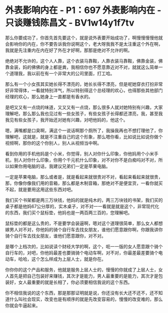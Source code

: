 # 外表影响内在 - P1：697 外表影响内在 - 只谈赚钱陈昌文 - BV1w14y1f7tv

那么你要成功了，你首先首先要这个，就是说外表要开始成功了，啊慢慢慢慢他就会影响你的内在，你不要告诉我你说啊这个，老大呀我我不是太注重这个外在啊，我就是先注重内在内在好了外在才好啊，那那是绝对不允许的啊。

绝绝对不允许的，这个人人靠，这个衣装马靠鞍，人靠衣装马靠鞍，佛靠金装，佛靠金装，妈的佛佛的身上都是粪，我相信你也不愿意靠近对不对，就就这么简单一个道理我，我以前在有一个非常大的公司里面，打工哈。

那么有一个小女孩其实她长得不漂亮的，她长长得不漂亮，但是呢她穿衣打扮非常好非常得体，一看就特别洋气，所以特别得这个总经理的欢心，也得那些其他部门经理的欢心，那么她身上一直都是有香水的。

是吧又又有一点烧的味道，又又又有一点烧，那么很多人就对她特别有兴趣，大家理解吧，那么那么我也见过有一些女孩子，有些女孩子长得都还漂亮，我，甚至我我见有些女孩子，我开始还对她有兴趣，对吧他妈的，他这个。

嗯，满嘴都是口臭啊，满这个一说话啊那个厕所了，我操我再也不想打理他了，你理解吧，这就是，就是不注重自己的这个形象，那么嗯你看，比如说比如说你做个视频啊，那你的这个你别人，别人从视频当中啊。

看到你用的手机他妈是个小米，你觉得，别人对你什么印象，你他妈用个小米手机，别人对你什么印象，你用个千元机什么印象，对不对你不是白痴吗对不对，所以如果你用电脑的话，我建议兄弟们一定是苹果电脑。

一定是苹果电脑，那么或者是，就是看起来就很贵对不对，看起来看起来就很贵，那，你像你像我们用的音箱，那么都是木制音箱，那绝对不是便宜货，一看你就买不起，就是要用这用这些东西对吧。

我们买个书架都是两三万块钱，他妈的就是纯木的，两三万块钱的书架，我们买的桌子都是他妈67公分厚的，实木桌子，对不对一一看就是就是这个，非常现代化的东西，我们买个鼠标垫，他妈也是一两百两三百的，您理解吧。

鼠标垫的都是这么贵的，不是要学会装逼啊，嗯对这个道理很简单，那么女人都想嫁男人对不对，你他妈的骑个自行车去找女朋友，谁他们愿意跟你啊，你跟我讲你骑个自行车去找女朋友，谁他们愿意跟你，对不对。

是哪个上档次的，比如说读个财经大学的啊，这个，呃一一版的女人愿意跟个骑个自行车的，对吧，你他妈最差也要骑骑个电动车啊，对不对，你最差最差要骑个电动车，哈哈，这个怎么样成为上层人士，就是你在。

你你你的这个产品和服务，他就是服务上层人士的，慢慢的你就成了上层人士，女人首先是把自己包装好来赚钱，其次才是能力，男人最重要的是能力，其次才是包装好，女人最重要的就是长相了，你必须要相信我说的这个东西。

你不相信我说的这个东西，那是那那证明就是说，你还没有长大还不还不，还不知道什么叫社会现实，改变也是有顺序的就是先改变容易的，慢慢的改变难的，那么你就会牛逼起来。

